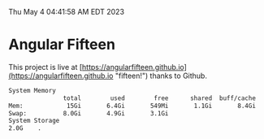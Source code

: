 Thu May  4 04:41:58 AM EDT 2023

# Angular Fifteen


This project is live at [https://angularfifteen.github.io](https://angularfifteen.github.io "fifteen!") thanks to Github.

```bash
System Memory
               total        used        free      shared  buff/cache   available
Mem:            15Gi       6.4Gi       549Mi       1.1Gi       8.4Gi       7.5Gi
Swap:          8.0Gi       4.9Gi       3.1Gi
System Storage
2.0G	.
```
```bash
